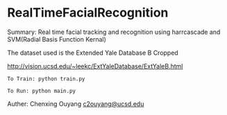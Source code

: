 # RealTimeFacialRecognition

Summary: Real time facial tracking and recognition using 
        harrcascade and SVM(Radial Basis Function Kernal)


The dataset used is the Extended Yale Database B Cropped

  http://vision.ucsd.edu/~leekc/ExtYaleDatabase/ExtYaleB.html


    To Train: python train.py

    To Run: python main.py


Auther: Chenxing Ouyang <c2ouyang@ucsd.edu>
